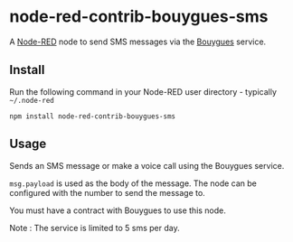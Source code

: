 node-red-contrib-bouygues-sms
====================

A <a href="http://nodered.org" target="_new">Node-RED</a> node to send SMS messages via the <a href="https://www.bouyguestelecom.fr" target="_new">Bouygues</a> service.

Install
-------

Run the following command in your Node-RED user directory - typically `~/.node-red`

    npm install node-red-contrib-bouygues-sms


Usage
-----

Sends an SMS message or make a voice call using the Bouygues service.

`msg.payload` is used as the body of the message. The node can be configured with the number
to send the message to.


You must have a contract with Bouygues to use this node.

Note : The service is limited to 5 sms per day.